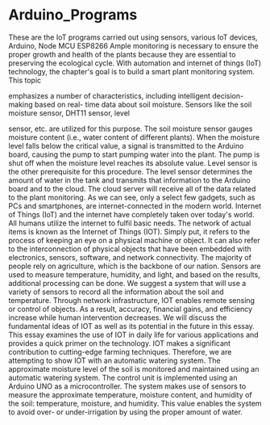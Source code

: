 # Arduino_Programs
These are the IoT programs carried out using sensors, various IoT devices, Arduino, Node MCU ESP8266
Ample monitoring is necessary to ensure the proper growth and health of the plants because
they are essential to preserving the ecological cycle. With automation and internet of things
(IoT) technology, the chapter's goal is to build a smart plant monitoring system. This topic

emphasizes a number of characteristics, including intelligent decision-making based on real-
time data about soil moisture. Sensors like the soil moisture sensor, DHT11 sensor, level

sensor, etc. are utilized for this purpose. The soil moisture sensor gauges moisture content (i.e.,
water content of different plants). When the moisture level falls below the critical value, a
signal is transmitted to the Arduino board, causing the pump to start pumping water into the
plant. The pump is shut off when the moisture level reaches its absolute value. Level sensor is
the other prerequisite for this procedure. The level sensor determines the amount of water in the
tank and transmits that information to the Arduino board and to the cloud. The cloud server will
receive all of the data related to the plant monitoring.
As we can see, only a select few gadgets, such as PCs and smartphones, are internet-connected
in the modern world. Internet of Things (IoT) and the internet have completely taken over
today's world. All humans utilize the internet to fulfil basic needs. The network of actual items
is known as the Internet of Things (IOT). Simply put, it refers to the process of keeping an eye
on a physical machine or object. It can also refer to the interconnection of physical objects that
have been embedded with electronics, sensors, software, and network connectivity. The
majority of people rely on agriculture, which is the backbone of our nation.
Sensors are used to measure temperature, humidity, and light, and based on the results,
additional processing can be done. We suggest a system that will use a variety of sensors to
record all the information about the soil and temperature. Through network infrastructure, IOT
enables remote sensing or control of objects. As a result, accuracy, financial gains, and
efficiency increase while human intervention decreases. We will discuss the fundamental ideas
of IOT as well as its potential in the future in this essay. This essay examines the use of IOT in
daily life for various applications and provides a quick primer on the technology. IOT makes a
significant contribution to cutting-edge farming techniques.
Therefore, we are attempting to show IOT with an automatic watering system. The
approximate moisture level of the soil is monitored and maintained using an automatic
watering system. The control unit is implemented using an Arduino UNO as a microcontroller.
The system makes use of sensors to measure the approximate temperature, moisture content,
and humidity of the soil: temperature, moisture, and humidity. This value enables the system to
avoid over- or under-irrigation by using the proper amount of water.
